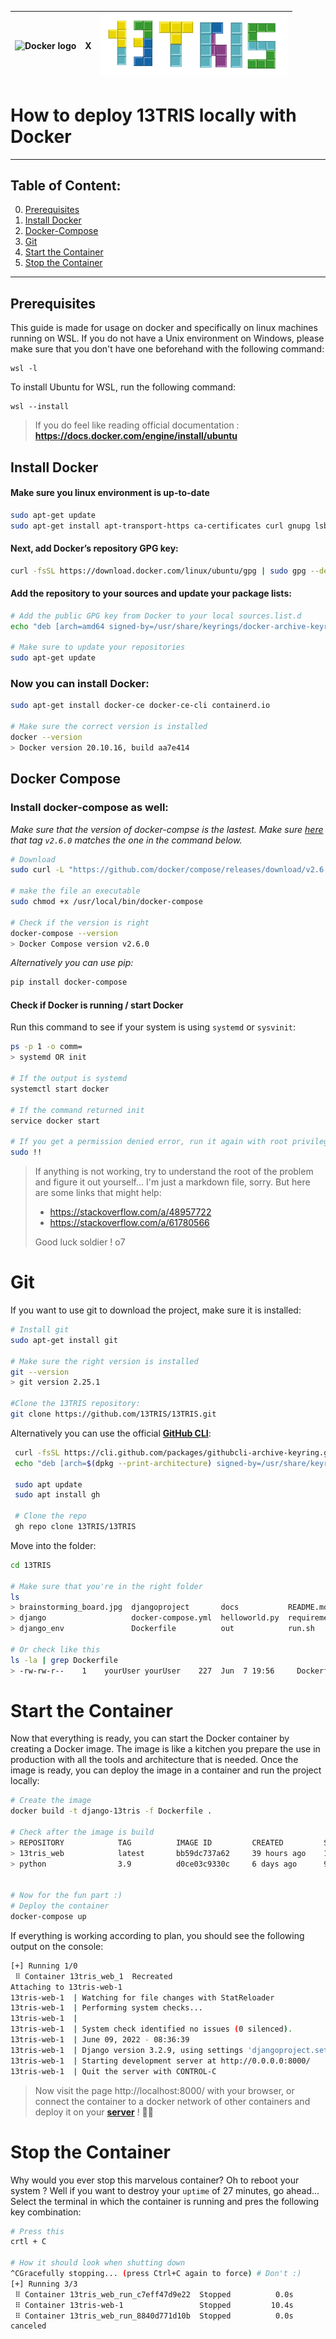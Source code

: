 | <img width="300px" src="https://upload.wikimedia.org/wikipedia/commons/4/4e/Docker_%28container_engine%29_logo.svg" alt="Docker logo"/> | X   | <img width="300px" src="Logo/Logo_full.png" alt="13tris Logo"/> |
|-----------------------------------------------------------------------------------------------------------------------------------------|-----|-----------------------------------------------------------------|

# How to deploy 13TRIS locally with Docker

---

## Table of Content:

0. [Prerequisites](#Prerequisites)
1. [Install Docker](#Install-Docker)
2. [Docker-Compose](#Docker-Compose)
3. [Git](#Git)
4. [Start the Container](#Start-the-Container)
5. [Stop the Container](#Stop-the-Container)

---

## Prerequisites

This guide is made for usage on docker and specifically on linux machines running on WSL. If you do not have a Unix environment on Windows, please make sure that you don't have one beforehand with the following command:

```shell
wsl -l
```

To install Ubuntu for WSL, run the following command:

```shell
wsl --install
```

> If you do feel like reading official documentation : **https://docs.docker.com/engine/install/ubuntu**

## Install Docker
#### Make sure you linux environment is up-to-date

```bash
sudo apt-get update
sudo apt-get install apt-transport-https ca-certificates curl gnupg lsb-release
```

#### Next, add Docker’s repository GPG key:
```bash
curl -fsSL https://download.docker.com/linux/ubuntu/gpg | sudo gpg --dearmor -o /usr/share/keyrings/docker-archive-keyring.gpg
```

#### Add the repository to your sources and update your package lists:
```bash
# Add the public GPG key from Docker to your local sources.list.d
echo "deb [arch=amd64 signed-by=/usr/share/keyrings/docker-archive-keyring.gpg] https://download.docker.com/linux/ubuntu $(lsb_release -cs) stable" | sudo tee /etc/apt/sources.list.d/docker.list > /dev/null

# Make sure to update your repositories
sudo apt-get update
```

### Now you can install Docker:
```bash
sudo apt-get install docker-ce docker-ce-cli containerd.io

# Make sure the correct version is installed
docker --version
> Docker version 20.10.16, build aa7e414
```

## Docker Compose
### Install docker-compose as well:

_Make sure that the version of docker-compse is the lastest. Make sure [here](https://github.com/docker/compose/releases/latest) that tag `v2.6.0` matches the one in the command below._

```bash
# Download
sudo curl -L "https://github.com/docker/compose/releases/download/v2.6.0/docker-compose-$(uname -s)-$(uname -m)" -o /usr/local/bin/docker-compose

# make the file an executable
sudo chmod +x /usr/local/bin/docker-compose

# Check if the version is right
docker-compose --version
> Docker Compose version v2.6.0
```

_Alternatively you can use pip:_
```bash
pip install docker-compose
```

#### Check if Docker is running / start Docker

Run this command to see if your system is using `systemd` or `sysvinit`:
```bash
ps -p 1 -o comm=
> systemd OR init

# If the output is systemd
systemctl start docker

# If the command returned init
service docker start

# If you get a permission denied error, run it again with root privileges
sudo !!
```

> If anything is not working, try to understand the root of the problem and figure it out yourself... I'm just a markdown file, sorry. But here are some links that might help:
> - https://stackoverflow.com/a/48957722  
> - https://stackoverflow.com/a/61780566
>
> Good luck soldier ! o7

# Git

If you want to use git to download the project, make sure it is installed:

```bash
# Install git
sudo apt-get install git

# Make sure the right version is installed
git --version
> git version 2.25.1

#Clone the 13TRIS repository:
git clone https://github.com/13TRIS/13TRIS.git
```

 Alternatively you can use the official [**GitHub CLI**](https://cli.github.com/manual/installation#linux):

```bash
 curl -fsSL https://cli.github.com/packages/githubcli-archive-keyring.gpg | sudo dd of=/usr/share/keyrings/githubcli-archive-keyring.gpg
 echo "deb [arch=$(dpkg --print-architecture) signed-by=/usr/share/keyrings/githubcli-archive-keyring.gpg] https://cli.github.com/packages stable main" | sudo tee /etc/apt/sources.list.d/github-cli.list > /dev/null

 sudo apt update
 sudo apt install gh

 # Clone the repo
 gh repo clone 13TRIS/13TRIS
 ```

Move into the folder:

```bash
cd 13TRIS

# Make sure that you're in the right folder
ls
> brainstorming_board.jpg  djangoproject       docs           README.md         solo.png
> django                   docker-compose.yml  helloworld.py  requirements.txt  sonar-project.properties
> django_env               Dockerfile          out            run.sh            tox.ini

# Or check like this
ls -la | grep Dockerfile
> -rw-rw-r--    1    yourUser yourUser    227  Jun  7 19:56     Dockerfile
```

# Start the Container

Now that everything is ready, you can start the Docker container by creating a Docker image. The image is like a kitchen you prepare the use in production with all the tools and architecture that is needed. Once the image is ready, you can deploy the image in a container and run the project locally:

```bash
# Create the image
docker build -t django-13tris -f Dockerfile .

# Check after the image is build
> REPOSITORY            TAG          IMAGE ID         CREATED         SIZE
> 13tris_web            latest       bb59dc737a62     39 hours ago    1.05GB
> python                3.9          d0ce03c9330c     6 days ago      915MB


# Now for the fun part :)
# Deploy the container
docker-compose up
```
If everything is working according to plan, you should see the following output on the console:
```bash
[+] Running 1/0
 ⠿ Container 13tris_web_1  Recreated                                                                                                 0.1s
Attaching to 13tris-web-1
13tris-web-1  | Watching for file changes with StatReloader
13tris-web-1  | Performing system checks...
13tris-web-1  | 
13tris-web-1  | System check identified no issues (0 silenced).
13tris-web-1  | June 09, 2022 - 08:36:39
13tris-web-1  | Django version 3.2.9, using settings 'djangoproject.settings'
13tris-web-1  | Starting development server at http://0.0.0.0:8000/
13tris-web-1  | Quit the server with CONTROL-C
```

> Now visit the page http://localhost:8000/ with your browser, or connect the container to a docker network of other containers and deploy it on your [**server**](https://13tris.mkrabs.duckdns.org/) ! 🎉🎉

# Stop the Container

Why would you ever stop this marvelous container? Oh to reboot your system ? Well if you want to destroy your `uptime` of 27 minutes, go ahead... Select the terminal in which the container is running and pres the following key combination:

```bash
# Press this
crtl + C

# How it should look when shutting down
^CGracefully stopping... (press Ctrl+C again to force) # Don't :)
[+] Running 3/3
 ⠿ Container 13tris_web_run_c7eff47d9e22  Stopped          0.0s
 ⠿ Container 13tris-web-1                 Stopped         10.4s
 ⠿ Container 13tris_web_run_8840d771d10b  Stopped          0.0s
canceled
```
